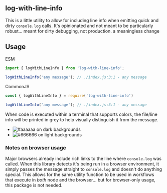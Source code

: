 ## log-with-line-info
This is a little utility to allow for including line info when emitting quick and dirty `console.log` calls. It's opinionated and not meant to be particularly robust... meant for dirty debugging, not production.
a meaningless change
## Usage

ESM
```js
import { logWithLineInfo } from 'log-with-line-info';

logWithLineInfo('any message'); // ./index.js:3:1 - any message
```

CommonJS
```js
const { logWithLineInfo } = require('log-with-line-info')

logWithLineInfo('any message'); // ./index.js:3:1 - any message
```

When code is executed within a terminal that supports colors, the file/line info will be printed in grey to help visually distinguish it from the message.
- ![#aaaaaa](https://placehold.co/15x15/aaaaaa/aaaaaa.png) on dark backgrounds
- ![#666666](https://placehold.co/15x15/666666/666666.png) on light backgrounds

### Notes on browser usage

Major browsers already include rich links to the line where `console.log` was called. When this library detects it's being run in a browser environment, it simply passes the message straight to `console.log` and doesn't do anything special. This allows for the same utility function to be used in workflows that execute in _both_ node and the browser... but for browser-only usage, this package is not needed.